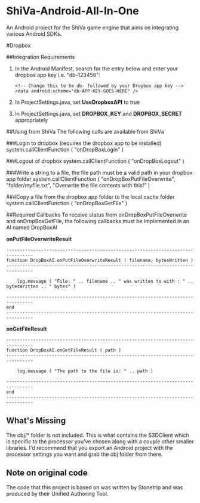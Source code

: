 ShiVa-Android-All-In-One
========================
An Android project for the ShiVa game engine that aims on integrating various Android SDKs.  

#Dropbox

##Integration Requirements

1. In the Android Manifest, search for the entry below and enter your dropbox app key i.e. "db-123456":


    `<!-- Change this to be db- followed by your Dropbox app key -->`<br>
    `<data android:scheme="db-APP-KEY-GOES-HERE" />`
2. In ProjectSettings.java, set **UseDropboxAPI** to true
3. In ProjectSettings.java, set **DROPBOX_KEY** and **DROPBOX_SECRET** appropriately

##Using from ShiVa
The following calls are available from ShiVa

###Login to dropbox (requires the dropbox app to be installed)
    system.callClientFunction ( "onDropBoxLogin" )

###Logout of dropbox
    system.callClientFunction ( "onDropBoxLogout" )

###Write a string to a file, the file path must be a valid path in your dropbox app folder
    system.callClientFunction ( "onDropBoxPutFileOverwrite", "folder/myfile.txt", "Overwrite the file contents with this!" )

###Copy a file from the dropbox app folder to the local cache folder
    system.callClientFunction ( "onDropBoxGetFile" )

##Required Callbacks
To receive status from onDropBoxPutFileOverwrite and onDropBoxGetFile, the following callbacks must be implemented in an AI named DropBoxAI

**onPutFileOverwriteResult**

    --------------------------------------------------------------------------------
    function DropBoxAI.onPutFileOverwriteResult ( filename, bytesWritten )
    --------------------------------------------------------------------------------
        
        log.message ( "File: " .. filename .. " was written to with : " .. bytesWritten .. " bytes" )
        
    --------------------------------------------------------------------------------
    end
    --------------------------------------------------------------------------------

**onGetFileResult**

    --------------------------------------------------------------------------------
    function DropBoxAI.onGetFileResult ( path )
    --------------------------------------------------------------------------------
        
        log.message ( "The path to the file is: " .. path )
        
    --------------------------------------------------------------------------------
    end
    --------------------------------------------------------------------------------
  

What's Missing
--------------
The obj/* folder is not included.  This is what contains the S3DClient which is specific to the processor you've chosen along with a couple other smaller libraries.  I'd recommend that you export an Android project with the processor settings you want and grab the obj folder from there.

Note on original code
---------------------
The code that this project is based on was written by Stonetrip and was produced by their Unified Authoring Tool.